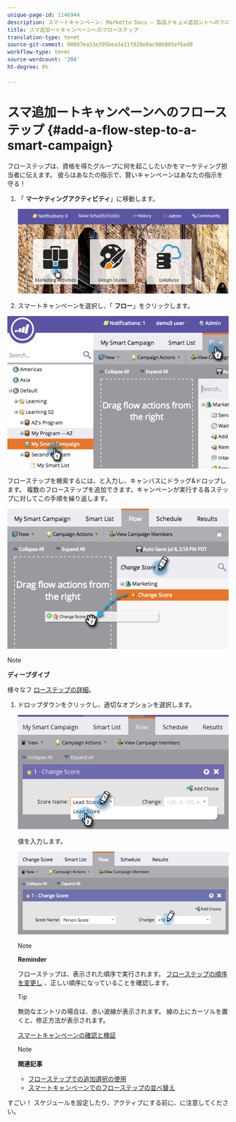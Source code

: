 ```yaml
---
unique-page-id: 1146944
description: スマートキャンペーン- Marketto Docs — 製品ドキュメ追加ントへのフローステップ
title: スマ追加ートキャンペーンへのフローステップ
translation-type: tm+mt
source-git-commit: 00887ea53e395bea3a11fd28e0ac98b085ef6ed8
workflow-type: tm+mt
source-wordcount: '204'
ht-degree: 0%

---
```



# スマ追加ートキャンペーンへのフローステップ {#add-a-flow-step-to-a-smart-campaign}

フローステップは、資格を得たグループに何を起こしたいかをマーケティング担当者に伝えます。 彼らはあなたの指示で、賢いキャンペーンはあなたの指示を守る！

1. 「 **マーケティングアクティビティ**」に移動します。

   ![](assets/login-marketing-activities.png)

1. スマートキャンペーンを選択し、「 **フロー**」をクリックします。

![](assets/image2014-9-19-16-3a27-3a1.png)

フローステップを検索するには、と入力し、キャンバスにドラッグ&amp;ドロップします。 複数のフローステップを追加できます。キャンペーンが実行する各ステップに対してこの手順を繰り返します。

![](assets/image2014-9-19-16-3a27-3a7.png)

>[!NOTE]
>
>**ディープダイブ**
>
>
>様々なフ [ローステップの詳細](http://docs.marketo.com/display/DOCS/Flow+Actions)。

1. ドロップダウンをクリックし、適切なオプションを選択します。

   ![](assets/four-1.png)

   値を入力します。

   ![](assets/changescorevalue-cursor.png)

   >[!NOTE]
   >
   >**Reminder**
   >
   >
   >フローステップは、表示された順序で実行されます。  [フローステップの順序を変更し](add-a-flow-step-to-a-smart-campaign/reorder-the-flow-steps-in-a-smart-campaign.md) 、正しい順序になっていることを確認します。

   >[!TIP]
   >
   >無効なエントリの場合は、赤い波線が表示されます。 線の上にカーソルを置くと、修正方法が表示されます。

   [スマートキャンペーンの確認と検証](../../../../product-docs/core-marketo-concepts/smart-campaigns/creating-a-smart-campaign/smart-campaign-checklist.md)

   >[!NOTE]
   >
   >**関連記事**
   >
   >    
   >    
   >    * [フローステップでの追加選択の使用](use-add-choice-in-a-flow-step.md)
   >    * [スマートキャンペーンでのフローステップの並べ替え](add-a-flow-step-to-a-smart-campaign/reorder-the-flow-steps-in-a-smart-campaign.md)


すごい！ スケジュールを設定したり、アクティブにする前に、に注意してください。